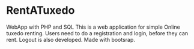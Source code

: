 # RentATuxedo
WebApp with PHP and SQL
 This is a web application for simple Online tuxedo renting.
 Users need to do a registration and login, before they can rent. Logout is also developed.
 Made with bootsrap.
